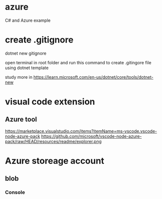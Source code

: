 # azure
C# and Azure example

# create .gitignore
dotnet new gitignore

open terminal in root folder and run this command to create .gitingore file using dotnet template

study more in https://learn.microsoft.com/en-us/dotnet/core/tools/dotnet-new

# visual code extension
## Azure tool
https://marketplace.visualstudio.com/items?itemName=ms-vscode.vscode-node-azure-pack
https://github.com/microsoft/vscode-node-azure-pack/raw/HEAD/resources/readme/explorer.png

# Azure storeage account
## blob
### Console
